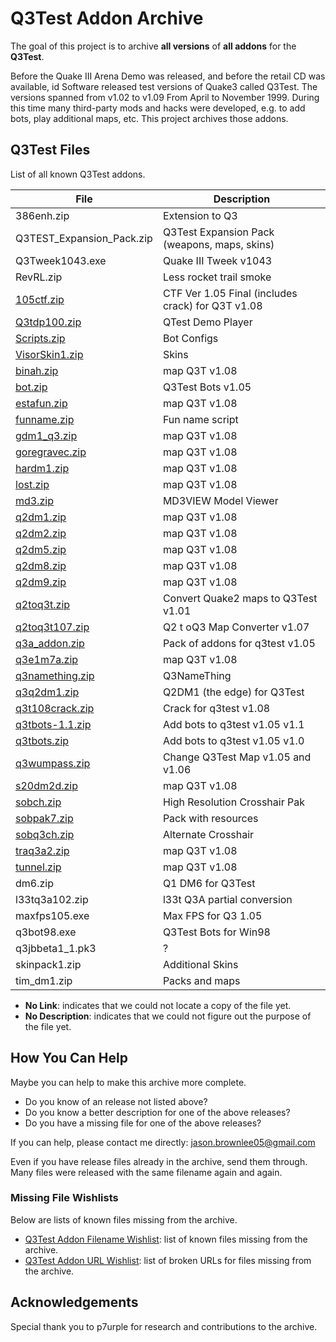 # Q3Test Addon Archive

The goal of this project is to archive **all versions** of **all addons** for the **Q3Test**.

Before the Quake III Arena Demo was released, and before the retail CD was available, id Software released test versions of Quake3 called Q3Test. The versions spanned from v1.02 to v1.09 From April to November 1999. During this time many third-party mods and hacks were developed, e.g. to add bots, play additional maps, etc. This project archives those addons.

## Q3Test Files

List of all known Q3Test addons.

File | Description
--- | ---
386enh.zip | Extension to Q3
Q3TEST_Expansion_Pack.zip | Q3Test Expansion Pack (weapons, maps, skins)
Q3Tweek1043.exe | Quake III Tweek v1043
RevRL.zip | Less rocket trail smoke
[105ctf.zip](bin/105ctf.zip) | CTF Ver 1.05 Final (includes crack) for Q3T v1.08
[Q3tdp100.zip](bin/Q3tdp100.zip) | QTest Demo Player
[Scripts.zip](bin/Scripts.zip) | Bot Configs
[VisorSkin1.zip](bin/VisorSkin1.zip) | Skins
[binah.zip](bin/binah.zip) | map Q3T v1.08
[bot.zip](bin/bot.zip) | Q3Test Bots v1.05
[estafun.zip](bin/estafun.zip) | map Q3T v1.08
[funname.zip](bin/funname.zip) | Fun name script
[gdm1_q3.zip](bin/gdm1_q3.zip) | map Q3T v1.08
[goregravec.zip](bin/goregravec.zip) | map Q3T v1.08
[hardm1.zip](bin/hardm1.zip) | map Q3T v1.08
[lost.zip](bin/lost.zip) | map Q3T v1.08
[md3.zip](bin/md3.zip) | MD3VIEW Model Viewer
[q2dm1.zip](bin/q2dm1.zip) | map Q3T v1.08
[q2dm2.zip](bin/q2dm2.zip) | map Q3T v1.08
[q2dm5.zip](bin/q2dm5.zip) | map Q3T v1.08
[q2dm8.zip](bin/q2dm8.zip) | map Q3T v1.08
[q2dm9.zip](bin/q2dm9.zip) | map Q3T v1.08
[q2toq3t.zip](bin/q2toq3t.zip) | Convert Quake2 maps to Q3Test v1.01
[q2toq3t107.zip](bin/q2toq3t107.zip) | Q2 t oQ3 Map Converter v1.07
[q3a_addon.zip](bin/q3a_addon.zip) | Pack of addons for q3test v1.05
[q3e1m7a.zip](bin/q3e1m7a.zip) | map Q3T v1.08
[q3namething.zip](bin/q3namething.zip) | Q3NameThing
[q3q2dm1.zip](bin/q3q2dm1.zip) | Q2DM1 (the edge) for Q3Test
[q3t108crack.zip](bin/q3t108crack.zip) | Crack for q3test v1.08
[q3tbots-1.1.zip](bin/q3tbots-1.1.zip) | Add bots to q3test v1.05 v1.1
[q3tbots.zip](bin/q3tbots.zip) | Add bots to q3test v1.05 v1.0
[q3wumpass.zip](bin/q3wumpass.zip) | Change Q3Test Map v1.05 and v1.06
[s20dm2d.zip](bin/s20dm2d.zip) | map Q3T v1.08
[sobch.zip](bin/sobch.zip) | High Resolution Crosshair Pak
[sobpak7.zip](sobpak7.zip) | Pack with resources
[sobq3ch.zip](bin/sobq3ch.zip) | Alternate Crosshair
[traq3a2.zip](bin/traq3a2.zip) | map Q3T v1.08
[tunnel.zip](bin/tunnel.zip) | map Q3T v1.08
dm6.zip | Q1 DM6 for Q3Test
l33tq3a102.zip | l33t Q3A partial conversion
maxfps105.exe | Max FPS for Q3 1.05
q3bot98.exe | Q3Test Bots for Win98
q3jbbeta1_1.pk3 | ?
skinpack1.zip | Additional Skins
tim_dm1.zip | Packs and maps

* **No Link**: indicates that we could not locate a copy of the file yet.
* **No Description**: indicates that we could not figure out the purpose of the file yet.

## How You Can Help

Maybe you can help to make this archive more complete.

* Do you know of an release not listed above?
* Do you know a better description for one of the above releases?
* Do you have a missing file for one of the above releases?

If you can help, please contact me directly: jason.brownlee05@gmail.com

Even if you have release files already in the archive, send them through. Many files were released with the same filename again and again.

### Missing File Wishlists

Below are lists of known files missing from the archive.

* [Q3Test Addon Filename Wishlist](research/wishlist.txt): list of known files missing from the archive.
* [Q3Test Addon URL Wishlist](research/wishlist_urls.txt): list of broken URLs for files missing from the archive.

## Acknowledgements

Special thank you to p7urple for research and contributions to the archive.


